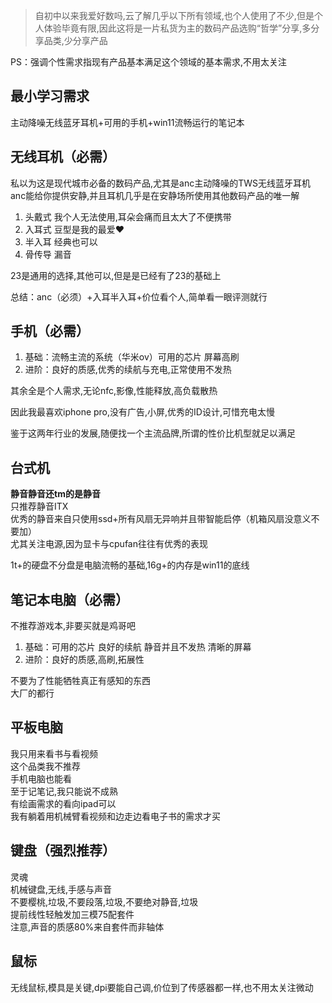 > 自初中以来我爱好数吗,云了解几乎以下所有领域,也个人使用了不少,但是个人体验毕竟有限,因此这将是一片私货为主的数码产品选购“哲学”分享,多分享品类,少分享产品

PS：强调个性需求指现有产品基本满足这个领域的基本需求,不用太关注

## 最小学习需求

主动降噪无线蓝牙耳机+可用的手机+win11流畅运行的笔记本

## 无线耳机（必需）

私以为这是现代城市必备的数码产品,尤其是anc主动降噪的TWS无线蓝牙耳机  
anc能给你提供安静,并且耳机几乎是在安静场所使用其他数码产品的唯一解
1. 头戴式  我个人无法使用,耳朵会痛而且太大了不便携带  
1. 入耳式 豆型是我的最爱❤️  
1. 半入耳 经典也可以  
1. 骨传导 漏音  

23是通用的选择,其他可以,但是是已经有了23的基础上

总结：anc（必须）+入耳半入耳+价位看个人,简单看一眼评测就行

## 手机（必需）

1. 基础：流畅主流的系统（华米ov）可用的芯片 屏幕高刷  
2. 进阶：良好的质感,优秀的续航与充电,正常使用不发热  

其余全是个人需求,无论nfc,影像,性能释放,高负载散热

因此我最喜欢iphone pro,没有广告,小屏,优秀的ID设计,可惜充电太慢

鉴于这两年行业的发展,随便找一个主流品牌,所谓的性价比机型就足以满足

## 台式机

**静音静音还tm的是静音**  
只推荐静音ITX  
优秀的静音来自只使用ssd+所有风扇无异响并且带智能启停（机箱风扇没意义不要加）  
尤其关注电源,因为显卡与cpufan往往有优秀的表现  

1t+的硬盘不分盘是电脑流畅的基础,16g+的内存是win11的底线

## 笔记本电脑（必需）

不推荐游戏本,非要买就是鸡哥吧  
1. 基础：可用的芯片 良好的续航 静音并且不发热 清晰的屏幕  
2. 进阶：良好的质感,高刷,拓展性  

不要为了性能牺牲真正有感知的东西  
大厂的都行

## 平板电脑

我只用来看书与看视频  
这个品类我不推荐  
手机电脑也能看  
至于记笔记,我只能说不成熟  
有绘画需求的看向ipad可以  
我有躺着用机械臂看视频和边走边看电子书的需求才买  

## 键盘（强烈推荐）

灵魂  
机械键盘,无线,手感与声音  
不要樱桃,垃圾,不要段落,垃圾,不要绝对静音,垃圾  
提前线性轻触发加三模75配套件  
注意,声音的质感80%来自套件而非轴体  

## 鼠标

无线鼠标,模具是关键,dpi要能自己调,价位到了传感器都一样,也不用太关注微动